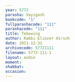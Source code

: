 ```yaml
---
year: 5772
parasha: Vayigash
bookcode: "1"
fullparashacode: "111"
parashacode: "111"
title: Tebowing
author: Rabbi Eliezer Hirsch
date: 2011-12-31
archivecode: 57721111
filename: 5772-111-1
layout: audio
moment: 
shabbat: 
occasion: 
---
```

